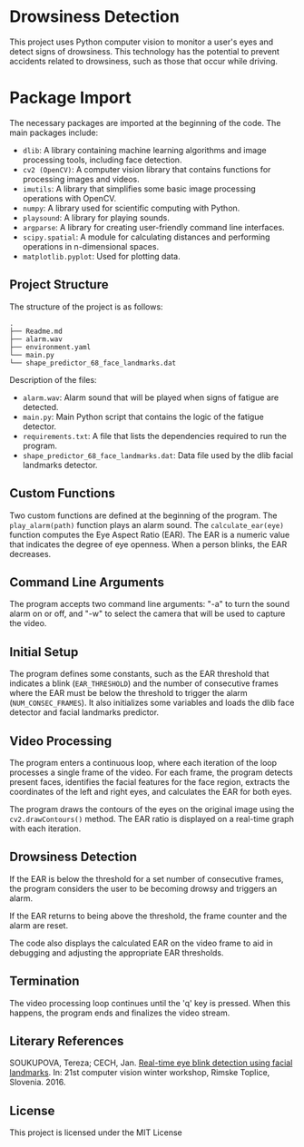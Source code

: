# Drowsiness Detection

This project uses Python computer vision to monitor a user's eyes and detect signs of drowsiness. This technology has the potential to prevent accidents related to drowsiness, such as those that occur while driving.


# Package Import

The necessary packages are imported at the beginning of the code. The main packages include:

- `dlib`: A library containing machine learning algorithms and image processing tools, including face detection.
- `cv2 (OpenCV)`: A computer vision library that contains functions for processing images and videos.
- `imutils`: A library that simplifies some basic image processing operations with OpenCV.
- `numpy`: A library used for scientific computing with Python.
- `playsound`: A library for playing sounds.
- `argparse`: A library for creating user-friendly command line interfaces.
- `scipy.spatial`: A module for calculating distances and performing operations in n-dimensional spaces.
- `matplotlib.pyplot`: Used for plotting data.

## Project Structure

The structure of the project is as follows:

```
.
├── Readme.md
├── alarm.wav
├── environment.yaml
└── main.py
└── shape_predictor_68_face_landmarks.dat
```

Description of the files:

* `alarm.wav`: Alarm sound that will be played when signs of fatigue are detected.
* `main.py`: Main Python script that contains the logic of the fatigue detector.
* `requirements.txt`: A file that lists the dependencies required to run the program.
* `shape_predictor_68_face_landmarks.dat`: Data file used by the dlib facial landmarks detector.


## Custom Functions

Two custom functions are defined at the beginning of the program. The `play_alarm(path)` function plays an alarm sound. The `calculate_ear(eye)` function computes the Eye Aspect Ratio (EAR). The EAR is a numeric value that indicates the degree of eye openness. When a person blinks, the EAR decreases.

## Command Line Arguments

The program accepts two command line arguments: "-a" to turn the sound alarm on or off, and "-w" to select the camera that will be used to capture the video.

## Initial Setup

The program defines some constants, such as the EAR threshold that indicates a blink (`EAR_THRESHOLD`) and the number of consecutive frames where the EAR must be below the threshold to trigger the alarm (`NUM_CONSEC_FRAMES`). It also initializes some variables and loads the dlib face detector and facial landmarks predictor.


## Video Processing

The program enters a continuous loop, where each iteration of the loop processes a single frame of the video. For each frame, the program detects present faces, identifies the facial features for the face region, extracts the coordinates of the left and right eyes, and calculates the EAR for both eyes.

The program draws the contours of the eyes on the original image using the `cv2.drawContours()` method. The EAR ratio is displayed on a real-time graph with each iteration.

## Drowsiness Detection

If the EAR is below the threshold for a set number of consecutive frames, the program considers the user to be becoming drowsy and triggers an alarm.

If the EAR returns to being above the threshold, the frame counter and the alarm are reset.

The code also displays the calculated EAR on the video frame to aid in debugging and adjusting the appropriate EAR thresholds.

## Termination

The video processing loop continues until the 'q' key is pressed. When this happens, the program ends and finalizes the video stream.

## Literary References

SOUKUPOVA, Tereza; CECH, Jan. [Real-time eye blink detection using facial landmarks](https://vision.fe.uni-lj.si/cvww2016/proceedings/papers/05.pdf). In: 21st computer vision winter workshop, Rimske Toplice, Slovenia. 2016.

## License

This project is licensed under the MIT License